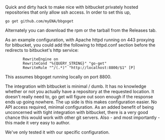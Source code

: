 Quick and dirty hack to make nice with bitbucket privately hosted repositories that only allow ssh access.  In order to set this up,

    go get github.com/myENA/bbgoget
    
Alternately you can download the rpm or the tarball from the Releases tab.

As an example configuration, with Apache httpd running on 443 proxying for bitbucket, you could add the following to
httpd.conf section before the redirects to bitbucket's http service:

            RewriteEngine on
            RewriteCond "%{QUERY_STRING}" "go-get"
            RewriteRule "^/(.*)" "http://localhost:8800/$1" [P]

This assumes bbgoget running locally on port 8800.

The integration with bitbucket is minimal / dumb.  It has no knowledge whether or not you actually have a repository 
at the requested location.  It doesn't really need to, go get will figure out soon enough if the response ends up
going nowhere.  The up side is this makes configuration easier.  No API access required, minimal configuration.
As an added benefit of being unconcerned with tight integration with bitbucket, there is a very good chance this
would work with other git servers.  Also - and most importantly - this made it very easy to author.


We've only tested it with our specific configuration.